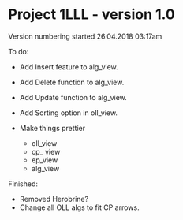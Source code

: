 # Project 1LLL - version 1.0
Version numbering started 26.04.2018 03:17am

To do:
- Add Insert feature to alg_view.
- Add Delete function to alg_view.
- Add Update function to alg_view.
- Add Sorting option in oll_view.

- Make things prettier
  - oll_view
  - cp_ view
  - ep_view
  - alg_view

Finished:

- Removed Herobrine?
- Change all OLL algs to fit CP arrows.
